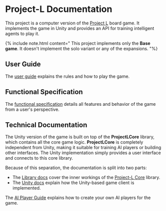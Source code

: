 <link rel='stylesheet' href='./css/markdown-alert.css'/>

# Project-L Documentation

This project is a computer version of the [Project L](https://www.boardcubator.com/games/project-l/) board game. It implements the game in Unity and provides an API for training intelligent agents to play it.

{% include note.html content="
This project implements only the **Base game**. It doesn't implement the solo variant or any of the expansions.
"%}

## User Guide

The [user guide](./UserDocs/index) explains the rules and how to play the game.

## Functional Specification

The [functional specification](./FunctionDocs/index) details all features and behavior of the game from a user's perspective.

## Technical Documentation

The Unity version of the game is built on top of the **ProjectLCore** library, which contains all the core game logic. **ProjectLCore** is completely independent from Unity, making it suitable for training AI players or building other interfaces. The Unity implementation simply provides a user interface and connects to this core library.

Because of this separation, the documentation is split into two parts:

- The [Library docs](./TechnicalDocs/core/index) cover the inner workings of the [Project-L Core](./ProjectLCoreDocs/index.html) library.
- The [Unity docs](./TechnicalDocs/unity/index) explain how the Unity-based game client is implemented.

The [AI Player Guide](./AIPlayerGuide/index) explains how to create your own AI players for the game.
